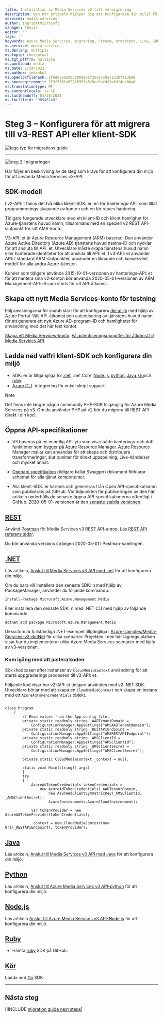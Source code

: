 ```yaml
---
title: Installation av Media Services v2 till v3-migrering
description: Den här artikeln hjälper dig att konfigurera din miljö för migrering från Azure Media Services v2 till v3.
services: media-services
author: IngridAtMicrosoft
manager: femila
editor: ''
tags: ''
keywords: Azure Media Services, migrering, Stream, broadcast, Live, SDK
ms.service: media-services
ms.devlang: multiple
ms.topic: conceptual
ms.tgt_pltfrm: multiple
ms.workload: media
ms.date: 1/14/2021
ms.author: inhenkel
ms.openlocfilehash: 1f9e0816a3533008a01f26ca7c0e712abfa23e8e
ms.sourcegitcommit: 2f9f306fa5224595fa5f8ec6af498a0df4de08a8
ms.translationtype: MT
ms.contentlocale: sv-SE
ms.lasthandoff: 01/28/2021
ms.locfileid: "98946240"
---
```

# <a name="step-3---set-up-to-migrate-to-the-v3-rest-api-or-client-sdk"></a>Steg 3 – Konfigurera för att migrera till v3-REST API eller klient-SDK

![logo typ för migrations guide](./media/migration-guide/azure-media-services-logo-migration-guide.svg)

<hr color="#5ea0ef" size="10">

![steg 2 i migreringen](./media/migration-guide/steps-3.svg)

Här följer en beskrivning av de steg som krävs för att konfigurera din miljö för att använda Media Services v3-API.

## <a name="sdk-model"></a>SDK-modell

I v2-API: t fanns det två olika klient-SDK: er, en för hanterings-API, som tillät programmerings skapande av konton och en för resurs hantering.

Tidigare fungerade utvecklare med ett klient-ID och klient hemlighet för Azure-tjänstens huvud namn, tillsammans med en speciell v2 REST API-slutpunkt för sitt AMS-konto.

V3-API: et är Azure Resource Management (ARM) baserad. Den använder Azure Active Directory (Azure AD) tjänstens huvud namns-ID och nycklar för att ansluta till API: et. Utvecklare måste skapa tjänstens huvud namn eller hanterade identiteter för att ansluta till API: et. I v3-API: et använder API: t standard ARM-slutpunkter, använder en liknande och konsekvent modell för alla andra Azure-tjänster.

Kunder som tidigare använde 2015-10-01-versionen av hanterings-API: et för att hantera sina v2-konton bör använda 2020-05-01-versionen av ARM Management-API: et som stöds för v3 API-åtkomst.

## <a name="create-a-new-media-services-account-for-testing"></a>Skapa ett nytt Media Services-konto för testning

Följ anvisningarna för snabb start för att konfigurera [din miljö](how-to-set-azure-subscription.md?tabs=portal) med hjälp av Azure Portal. Välj API-åtkomst och autentisering av tjänstens huvud namn för att generera ett nytt Azure AD-program-ID och hemligheter för användning med det här test kontot.

[Skapa ett Media Services-konto](create-account-howto.md?tabs=portal).
[Få autentiseringsuppgifter för åtkomst till Media Services API](access-api-howto.md?tabs=portal).

## <a name="download-client-sdk-of-your-choice-and-set-up-your-environment"></a>Ladda ned valfri klient-SDK och konfigurera din miljö

- SDK: er är tillgängliga för [.net](https://docs.microsoft.com/dotnet/api/overview/azure/mediaservices/management?view=azure-dotnet&preserve-view=true), .net Core, [Node.js](https://docs.microsoft.com/javascript/api/overview/azure/mediaservices/management?view=azure-node-latest&preserve-view=true), [python](https://docs.microsoft.com/python/api/overview/azure/mediaservices/management?view=azure-python&preserve-view=true), [Java](https://docs.microsoft.com/java/api/overview/azure/mediaservices/management?view=azure-java-stable&preserve-view=true), [Go](https://godoc.org/github.com/Azure/azure-sdk-for-go/services/mediaservices/mgmt/2018-07-01/media)och [ruby](https://github.com/Azure/azure-sdk-for-ruby/blob/master/README.md).
- [Azure CLI](https://docs.microsoft.com/cli/azure/ams?view=azure-cli-latest&preserve-view=true)   integrering för enkel skript support.

> [!NOTE]
> Det finns inte längre någon community PHP-SDK tillgänglig för Azure Media Services på v3. Om du använder PHP på v2 bör du migrera till REST API direkt i din kod.

## <a name="open-api-specifications"></a>Öppna API-specifikationer

- V3 baseras på en enhetlig API-yta som visar både hanterings-och drift funktioner som bygger på Azure Resource Manager. Azure Resource Manager mallar kan användas för att skapa och distribuera transformeringar, slut punkter för direkt uppspelning, Live-händelser och mycket annat.

- [Openapi specifikation](https://github.com/Azure/azure-rest-api-specs/tree/master/specification/mediaservices/resource-manager/Microsoft.Media/stable/2020-05-01) (tidigare kallat Swagger) dokument förklarar schemat för alla tjänst komponenter.

- Alla klient-SDK: er härleds och genereras från Open API-specifikationen som publicerats på GitHub. Vid tidpunkten för publiceringen av den här artikeln underhålls de senaste öppna API-specifikationerna offentligt i GitHub. 2020-05-01-versionen är den [senaste stabila versionen](https://github.com/Azure/azure-rest-api-specs/tree/master/specification/mediaservices/resource-manager/Microsoft.Media/stable/2020-05-01).

## <a name="rest"></a>[REST](#tab/rest)

Använd [Postman](https://docs.microsoft.com/azure/media-services/latest/media-rest-apis-with-postman) för Media Services v3 REST API-anrop.
Läs [REST API referens sidor](https://docs.microsoft.com/rest/api/media/).

Du bör använda versions strängen 2020-05-01 i Postman-samlingen.

## <a name="net"></a>[.NET](#tab/net)

Läs artikeln, [Anslut till Media Services v3 API med .net](configure-connect-dotnet-howto.md) för att konfigurera din miljö.

Om du bara vill installera den senaste SDK: n med hjälp av PackageManager, använder du följande kommando:

```Install-Package Microsoft.Azure.Management.Media```

Eller installera den senaste SDK: n med .NET CLI med hjälp av följande kommando:

```dotnet add package Microsoft.Azure.Management.Media```

Dessutom är fullständiga .NET-exempel tillgängliga i [Azure-samples/Media-Services-v3-dotNet](https://github.com/Azure-Samples/media-services-v3-dotnet) för olika scenarier. Projekten i den här lagrings platsen visar hur du implementerar olika Azure Media Services scenarier med hjälp av v3-versionen.

### <a name="get-started-adjusting-your-code"></a>Kom igång med att justera koden

Sök i kodbasen efter instanser av `CloudMediaContext` användning för att starta uppgraderings processen till v3-API: et.

Följande kod visar hur v2-API: et tidigare användes med v2 .NET SDK. Utvecklare börjar med att skapa en `CloudMediaContext` och skapa en instans med ett `AzureAdTokenCredentials` objekt.

```dotnet

class Program
    {
        // Read values from the App.config file.
        private static readonly string _AADTenantDomain =
            ConfigurationManager.AppSettings["AMSAADTenantDomain"];
        private static readonly string _RESTAPIEndpoint =
            ConfigurationManager.AppSettings["AMSRESTAPIEndpoint"];
        private static readonly string _AMSClientId =
            ConfigurationManager.AppSettings["AMSClientId"];
        private static readonly string _AMSClientSecret =
            ConfigurationManager.AppSettings["AMSClientSecret"];

        private static CloudMediaContext _context = null;

        static void Main(string[] args)
        {
        try
        {
            AzureAdTokenCredentials tokenCredentials = 
                new AzureAdTokenCredentials(_AADTenantDomain,
                    new AzureAdClientSymmetricKey(_AMSClientId, _AMSClientSecret),
                    AzureEnvironments.AzureCloudEnvironment);

            var tokenProvider = new AzureAdTokenProvider(tokenCredentials);

            _context = new CloudMediaContext(new Uri(_RESTAPIEndpoint), tokenProvider);

```

## <a name="java"></a>[Java](#tab/java)

Läs artikeln, [Anslut till Media Services v3 API med Java](configure-connect-java-howto.md) för att konfigurera din miljö.

## <a name="python"></a>[Python](#tab/python)

Läs artikeln, [Anslut till Azure Media Services v3 API-python](configure-connect-python-howto.md) för att konfigurera din miljö.

## <a name="nodejs"></a>[Node.js](#tab/nodejs)

Läs artikeln [Anslut till Azure Media Services v3 API-Node.js](configure-connect-nodejs-howto.md) för att konfigurera din miljö.

## <a name="ruby"></a>[Ruby](#tab/ruby)

- Hämta [ruby](https://github.com/Azure/azure-sdk-for-ruby/blob/master/README.md) SDK på GitHub.

## <a name="go"></a>[Kör](#tab/go)

Ladda ned [Go](https://godoc.org/github.com/Azure/azure-sdk-for-go/services/mediaservices/mgmt/2018-07-01/media) SDK.

---

## <a name="next-steps"></a>Nästa steg

[!INCLUDE [migration guide next steps](./includes/migration-guide-next-steps.md)]